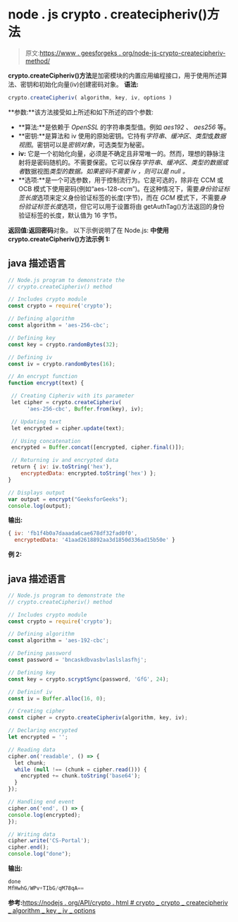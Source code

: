 # node . js crypto . createcipheriv()方法

> 原文:[https://www . geesforgeks . org/node-js-crypto-createcipheriv-method/](https://www.geeksforgeeks.org/node-js-crypto-createcipheriv-method/)

**crypto.createCipheriv()方法**是加密模块的内置应用编程接口，用于使用所述算法、密钥和初始化向量(iv)创建密码对象。
**语法:**

```js
crypto.createCipheriv( algorithm, key, iv, options )
```

**参数:**该方法接受如上所述和如下所述的四个参数:

*   **算法:**是依赖于 *OpenSSL* 的字符串类型值。例如 *aes192* 、 *aes256* 等。
*   **密钥:**是算法和 iv 使用的原始密钥。它持有*字符串*、*缓冲区*、*类型*或*数据视图*。密钥可以是*密钥对象*，可选类型为秘密。
*   **iv:** 它是一个初始化向量，必须是不确定且非常唯一的。然而，理想的静脉注射将是密码随机的。不需要保密。它可以保存*字符串*、*缓冲区*、*类型的数据或者*数据视图*类型的数据。如果密码不需要 *iv* ，则可以是 *null* 。*
*   **选项:**是一个可选参数，用于控制流行为。它是可选的，除非在 CCM 或 OCB 模式下使用密码(例如“aes-128-ccm”)。在这种情况下，需要*身份验证标签长度*选项来定义身份验证标签的长度(字节)，而在 *GCM* 模式下，不需要*身份验证标签长度*选项，但它可以用于设置将由 getAuthTag()方法返回的身份验证标签的长度，默认值为 16 字节。

**返回值:**返回**密码**对象。
以下示例说明了在 Node.js:
**中使用 **crypto.createCipheriv()方法**示例 1:**

## java 描述语言

```js
// Node.js program to demonstrate the    
// crypto.createCipheriv() method

// Includes crypto module
const crypto = require('crypto');

// Defining algorithm
const algorithm = 'aes-256-cbc';

// Defining key
const key = crypto.randomBytes(32);

// Defining iv
const iv = crypto.randomBytes(16);

// An encrypt function
function encrypt(text) {

 // Creating Cipheriv with its parameter
 let cipher = crypto.createCipheriv(
      'aes-256-cbc', Buffer.from(key), iv);

 // Updating text
 let encrypted = cipher.update(text);

 // Using concatenation
 encrypted = Buffer.concat([encrypted, cipher.final()]);

 // Returning iv and encrypted data
 return { iv: iv.toString('hex'),
    encryptedData: encrypted.toString('hex') };
}

// Displays output
var output = encrypt("GeeksforGeeks");
console.log(output);
```

**输出:**

```js
{ iv: 'fb1f4b0a7daaada6cae678df32fad0f0',
  encryptedData: '41aad2618892aa3d1850d336ad15b50e' }
```

**例 2:**

## java 描述语言

```js
// Node.js program to demonstrate the    
// crypto.createCipheriv() method

// Includes crypto module
const crypto = require('crypto');

// Defining algorithm
const algorithm = 'aes-192-cbc';

// Defining password
const password = 'bncaskdbvasbvlaslslasfhj';

// Defining key
const key = crypto.scryptSync(password, 'GfG', 24);

// Defininf iv
const iv = Buffer.alloc(16, 0);

// Creating cipher
const cipher = crypto.createCipheriv(algorithm, key, iv);

// Declaring encrypted
let encrypted = '';

// Reading data
cipher.on('readable', () => {
  let chunk;
  while (null !== (chunk = cipher.read())) {
    encrypted += chunk.toString('base64');
  }
});

// Handling end event
cipher.on('end', () => {
console.log(encrypted);
});

// Writing data
cipher.write('CS-Portal');
cipher.end();
console.log("done");
```

**输出:**

```js
done
MfHwhG/WPv+TIbG/qM78qA==
```

**参考:**[https://nodejs . org/API/crypto . html # crypto _ crypto _ createcipheriv _ algorithm _ key _ iv _ options](https://nodejs.org/api/crypto.html#crypto_crypto_createcipheriv_algorithm_key_iv_options)